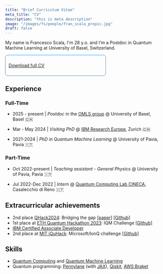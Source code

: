 ```yaml
---
title: "Brief Curriculum Vitae"
meta_title: "CV"
description: "this is meta description"
image: "/images/fs/people/fran_scala_propic.jpg"
draft: false
---
```


My name is Francesco Scala, I'm 28 y.o. and I'm a Postdoc in Quantum Machine Learning at University of Basel, Switzerland.

<div class="warning" style=' border: solid #0096FF 1px; border-radius: 8px; padding:0.7em; width: 300px;'>

[<i class="fa-solid fa-download"></i>](./documents/resume.pdf) [Download full CV](./documents/resume.pdf) 

</div>

## Experience

### Full-Time
- 2025 - present | _Postdoc_ in the [OMLS group](https://sites.google.com/view/omls-group/main?authuser=0) @ University of Basel, Basel 🇨🇭 

- Mar ‐ May 2024 | _Visiting PhD_ @ [IBM Research Europe](https://research.ibm.com/labs/zurich), Zurich 🇨🇭 

- 2021-2024 | _PhD in Quantum Machine Learning_ @ University of Pavia, Pavia 🇮🇹

### Part-Time

- Oct 2022-present | _Teaching assistant - General Physics_ @ University of Pavia, Pavia 🇮🇹

- Jul 2022-Dec 2022 | _Intern_ @ [Quantum Computing Lab CINECA](https://www.quantumcomputinglab.cineca.it/), Casalecchio di Reno 🇮🇹



## Extracurricular achievements
- 2nd place [QHack2024](https://qhack.ai/): Bridging the gap [[paper]](https://arxiv.org/abs/2402.17668) [[Github]](https://github.com/fran-scala/Spectral-Gap-Superposition-States)
- 1st place at [ETH Quantum Hackathon 2023](https://qec.amiv.ethz.ch/qhack23/): IQM Challenge [[Github]](https://github.com/fran-scala/eth-qec-hackathon-2023/)
- [IBM Certified Associate Developer](https://www.credly.com/users/francesco-scala)
- 2nd place at [MIT iQuHack](https://www.iquise.mit.edu/iQuHACK/2022-01-28): Microsoft/IonQ challenge  [[Github]](https://karimaed.github.io/2022_microsoft_ionq_challenge/) 

## Skills

- [Quantum Computing](https://en.wikipedia.org/wiki/Quantum_computing) and [Quantum Machine Learning](https://en.wikipedia.org/wiki/Quantum_machine_learning)
- Quantum programming: [Pennylane](https://pennylane.ai/) (with [JAX](https://jax.readthedocs.io/en/latest/notebooks/quickstart.html)), [Qiskit](https://qiskit.org/), [AWS Braket](https://aws.amazon.com/braket/)

